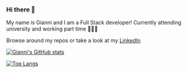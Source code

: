 ### Hi there 👋

My name is Gianni and I am a Full Stack developer! Currently attending university and working part time 👨🏻‍💻 

Browse around my repos or take a look at my [LinkedIn](https://www.linkedin.com/in/gianni-bertuzzi/) 


[![Gianni's GitHub stats](https://github-readme-stats.vercel.app/api?username=giabertu&count_private=true&show_icons=true&theme=tokyonight&custom_title=Gianni\'s%20Github%20Stats%20🌱&include_all_commits=true)](https://github.com/anuraghazra/github-readme-stats)

[![Top Langs](https://github-readme-stats.vercel.app/api/top-langs/?username=giabertu&layout=compact&theme=tokyonight)](https://github.com/anuraghazra/github-readme-stats)


<!--
**giabertu/giabertu** is a ✨ _special_ ✨ repository because its `README.md` (this file) appears on your GitHub profile.

Here are some ideas to get you started:

- 🔭 I’m currently working on ...
- 🌱 I’m currently learning ...
- 👯 I’m looking to collaborate on ...
- 🤔 I’m looking for help with ...
- 💬 Ask me about ...
- 📫 How to reach me: ...
- 😄 Pronouns: ...
- ⚡ Fun fact: ...
-->
